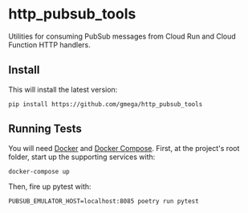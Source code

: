 http_pubsub_tools
=================

Utilities for consuming PubSub messages from Cloud Run and Cloud Function HTTP handlers.

## Install

This will install the latest version:

```{sh}
pip install https://github.com/gmega/http_pubsub_tools
```

## Running Tests

You will need [Docker](https://www.docker.com/) and [Docker Compose](https://docs.docker.com/compose/). First, at
the project's root folder, start up the supporting services with:

```{sh}
docker-compose up
```

Then, fire up pytest with:

```{sh}
PUBSUB_EMULATOR_HOST=localhost:8085 poetry run pytest
```
